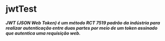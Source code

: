 # jwtTest

##### JWT (JSON Web Token) é um método RCT 7519 padrão da indústria para realizar autenticação entre duas partes por meio de um token assinado que autentica uma requisição web.
